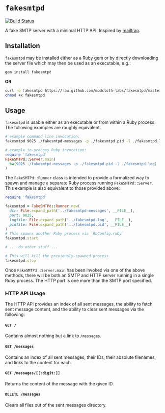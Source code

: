`fakesmtpd`
===========

[![Build Status](https://travis-ci.org/modcloth-labs/fakesmtpd.png?branch=master)](https://travis-ci.org/modcloth-labs/fakesmtpd)

A fake SMTP server with a minimal HTTP API.
Inspired by [mailtrap](https://github.com/mmower/mailtrap).

## Installation
`fakesmtpd` may be installed either as a Ruby gem or by directly
downloading the server file which may then be used as an executable,
e.g.:

``` bash
gem install fakesmtpd
```

**OR**

``` bash
curl -o fakesmtpd https://raw.github.com/modcloth-labs/fakesmtpd/master/lib/fakesmtpd/server.rb
chmod +x fakesmtpd
```

## Usage
`fakesmtpd` is usable either as an executable or from within a Ruby
process.  The following examples are roughly equivalent.

``` bash
# example command line invocation:
fakesmtpd 9025 ./fakesmtpd-messages -p ./fakesmtpd.pid -l ./fakesmtpd.log
```

``` ruby
# example in-process Ruby invocation:
require 'fakesmtpd'
FakeSMTPd::Server.main(
  %w(9025 ./fakesmtpd-messages -p ./fakesmtpd.pid -l ./fakesmtpd.log)
)
```

The `FakeSMTPd::Runner` class is intended to provide a
formalized way to spawn and manage a separate Ruby process running
`FakeSMTPd::Server`.  This example is also equivalent to those provided
above:

``` ruby
require 'fakesmtpd'

fakesmtpd = FakeSMTPd::Runner.new(
  dir: File.expand_path('../fakesmtpd-messages', __FILE__),
  port: 9025,
  logfile: File.expand_path('../fakesmtpd.log', __FILE__),
  pidfile: File.expand_path('../fakesmtpd.pid', __FILE__)
)
# This spawns another Ruby process via `RbConfig.ruby`
fakesmtpd.start

# ... do other stuff ...

# This will kill the previously-spawned process
fakesmtpd.stop
```

Once `FakeSMTPd::Server.main` has been invoked via one of the above
methods, there will be both an SMTP and HTTP server running in a single
Ruby process.  The HTTP port is one more than the SMTP port specified.

### HTTP API Usage

The HTTP API provides an index of all sent messages, the ability to
fetch sent message content, and the ability to clear sent messages
via the following:

#### `GET /`

Contains almost nothing but a link to `/messages`.

#### `GET /messages`

Contains an index of all sent messages, their IDs, their absolute
filenames, and links to the content for each.

#### `GET /messages/[[:digit:]]`

Returns the content of the message with the given ID.

#### `DELETE /messages`

Clears all files out of the sent messages directory.
